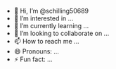 - 👋 Hi, I’m @schilling50689
- 👀 I’m interested in ...
- 🌱 I’m currently learning ...
- 💞️ I’m looking to collaborate on ...
- 📫 How to reach me ...
- 😄 Pronouns: ...
- ⚡ Fun fact: ...

<!---
schilling50689/schilling50689 is a ✨ special ✨ repository because its `README.md` (this file) appears on your GitHub profile.
You can click the Preview link to take a look at your changes.
--->
